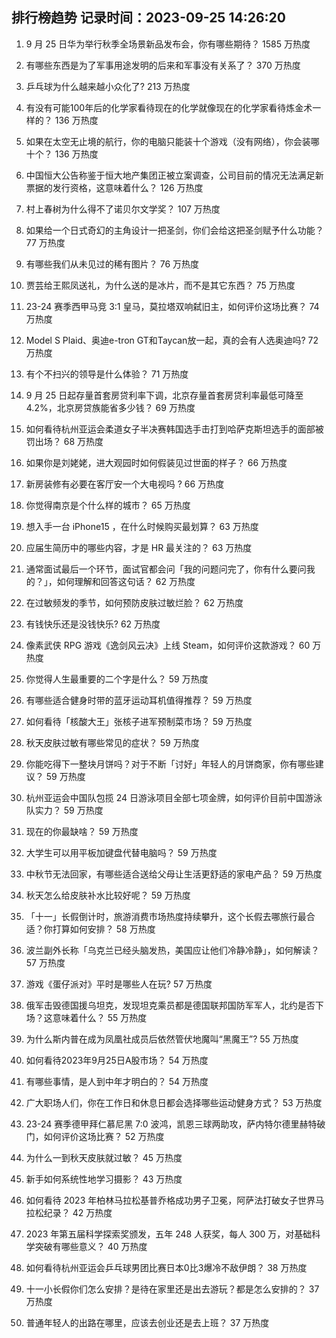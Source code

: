 
## 排行榜趋势 记录时间：2023-09-25 14:26:20
  
  1. 9 月 25 日华为举行秋季全场景新品发布会，你有哪些期待？ 1585 万热度
    
  2. 有哪些东西是为了军事用途发明的后来和军事没有关系了？ 370 万热度
    
  3. 乒乓球为什么越来越小众化了? 213 万热度
    
  4. 有没有可能100年后的化学家看待现在的化学就像现在的化学家看待炼金术一样的？ 136 万热度
    
  5. 如果在太空无止境的航行，你的电脑只能装十个游戏（没有网络），你会装哪十个？ 136 万热度
    
  6. 中国恒大公告称鉴于恒大地产集团正被立案调查，公司目前的情况无法满足新票据的发行资格，这意味着什么？ 126 万热度
    
  7. 村上春树为什么得不了诺贝尔文学奖？ 107 万热度
    
  8. 如果给一个日式奇幻的主角设计一把圣剑，你们会给这把圣剑赋予什么功能？ 77 万热度
    
  9. 有哪些我们从未见过的稀有图片？ 76 万热度
    
  10. 贾芸给王熙凤送礼，为什么送的是冰片，而不是其它东西？ 75 万热度
    
  11. 23-24 赛季西甲马竞 3:1 皇马，莫拉塔双响弑旧主，如何评价这场比赛？ 74 万热度
    
  12. Model S Plaid、奥迪e-tron GT和Taycan放一起，真的会有人选奥迪吗? 72 万热度
    
  13. 有个不扫兴的领导是什么体验？ 71 万热度
    
  14. 9 月 25 日起存量首套房贷利率下调，北京存量首套房贷利率最低可降至4.2%，北京房贷族能省多少钱？ 69 万热度
    
  15. 如何看待杭州亚运会柔道女子半决赛韩国选手击打到哈萨克斯坦选手的面部被罚出场？ 68 万热度
    
  16. 如果你是刘姥姥，进大观园时如何假装见过世面的样子？ 66 万热度
    
  17. 新房装修有必要在客厅安一个大电视吗 ? 66 万热度
    
  18. 你觉得南京是个什么样的城市？ 65 万热度
    
  19. 想入手一台 iPhone15 ，在什么时候购买最划算？ 63 万热度
    
  20. 应届生简历中的哪些内容，才是 HR 最关注的？ 63 万热度
    
  21. 通常面试最后一个环节，面试官都会问「我的问题问完了，你有什么要问我的？」，如何理解和回答这句话？ 62 万热度
    
  22. 在过敏频发的季节，如何预防皮肤过敏烂脸？ 62 万热度
    
  23. 有钱快乐还是没钱快乐? 62 万热度
    
  24. 像素武侠 RPG 游戏《逸剑风云决》上线 Steam，如何评价这款游戏？ 60 万热度
    
  25. 你觉得人生最重要的二个字是什么？ 59 万热度
    
  26. 有哪些适合健身时带的蓝牙运动耳机值得推荐？ 59 万热度
    
  27. 如何看待「核酸大王」张核子进军预制菜市场？ 59 万热度
    
  28. 秋天皮肤过敏有哪些常见的症状？ 59 万热度
    
  29. 你能吃得下一整块月饼吗？对于不断「讨好」年轻人的月饼商家，你有哪些建议？ 59 万热度
    
  30. 杭州亚运会中国队包揽 24 日游泳项目全部七项金牌，如何评价目前中国游泳队实力？ 59 万热度
    
  31. 现在的你最缺啥？ 59 万热度
    
  32. 大学生可以用平板加键盘代替电脑吗？ 59 万热度
    
  33. 中秋节无法回家，有哪些适合送给父母让生活更舒适的家电产品？ 59 万热度
    
  34. 秋天怎么给皮肤补水比较好呢？ 59 万热度
    
  35. 「十一」长假倒计时，旅游消费市场热度持续攀升，这个长假去哪旅行最合适？你打算如何安排？ 58 万热度
    
  36. 波兰副外长称「乌克兰已经头脑发热，美国应让他们冷静冷静」，如何解读？ 57 万热度
    
  37. 游戏《蛋仔派对》平时是哪些人在玩? 57 万热度
    
  38. 俄军击毁德国援乌坦克，发现坦克乘员都是德国联邦国防军军人，北约是否下场？这意味着什么？ 55 万热度
    
  39. 为什么斯内普在成为凤凰社成员后依然管伏地魔叫“黑魔王”? 55 万热度
    
  40. 如何看待2023年9月25日A股市场？ 54 万热度
    
  41. 有哪些事情，是人到中年才明白的？ 54 万热度
    
  42. 广大职场人们，你在工作日和休息日都会选择哪些运动健身方式？ 53 万热度
    
  43. 23-24 赛季德甲拜仁慕尼黑 7:0 波鸿，凯恩三球两助攻，萨内特尔德里赫特破门，如何评价这场比赛？ 52 万热度
    
  44. 为什么一到秋天皮肤就过敏？ 45 万热度
    
  45. 新手如何系统性地学习摄影？ 43 万热度
    
  46. 如何看待 2023 年柏林马拉松基普乔格成功男子卫冕，阿萨法打破女子世界马拉松纪录？ 42 万热度
    
  47. 2023 年第五届科学探索奖颁发，五年 248 人获奖，每人 300 万，对基础科学突破有哪些意义？ 40 万热度
    
  48. 如何看待杭州亚运会乒乓球男团比赛日本0比3爆冷不敌伊朗？ 38 万热度
    
  49. 十一小长假你们怎么安排？是待在家里还是出去游玩？都是怎么安排的？ 37 万热度
    
  50. 普通年轻人的出路在哪里，应该去创业还是去上班？ 37 万热度
    